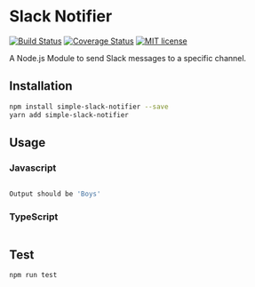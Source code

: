 # Slack Notifier
[![Build Status](https://travis-ci.org/julum/simple-slack-notifier.svg?branch=master)](https://travis-ci.org/julum/simple-slack-notifier)
[![Coverage Status](https://coveralls.io/repos/github/julum/simple-slack-notifier/badge.svg?branch=master)](https://coveralls.io/github/julum/simple-slack-notifier?branch=master)
[![MIT license](https://img.shields.io/badge/License-MIT-blue.svg)](https://lbesson.mit-license.org/)

A Node.js Module to send Slack messages to a specific channel.

## Installation 
```sh
npm install simple-slack-notifier --save
yarn add simple-slack-notifier
```

## Usage
### Javascript
```javascript
```
```sh
Output should be 'Boys'
```
### TypeScript
```typescript
```

## Test 
```sh
npm run test
```

